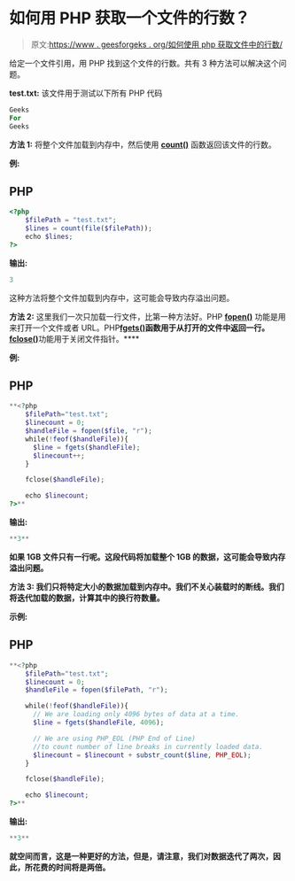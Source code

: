 # 如何用 PHP 获取一个文件的行数？

> 原文:[https://www . geesforgeks . org/如何使用 php 获取文件中的行数/](https://www.geeksforgeeks.org/how-to-get-the-number-of-lines-in-a-file-using-php/)

给定一个文件引用，用 PHP 找到这个文件的行数。共有 3 种方法可以解决这个问题。

**test.txt:** 该文件用于测试以下所有 PHP 代码

```php
Geeks
For
Geeks
```

**方法 1:** 将整个文件加载到内存中，然后使用 [**count()**](https://www.geeksforgeeks.org/php-count-function/) 函数返回该文件的行数。

**例:**

## PHP

```php
<?php
    $filePath = "test.txt";
    $lines = count(file($filePath));
    echo $lines;
?>
```

**输出:**

```php
3
```

这种方法将整个文件加载到内存中，这可能会导致内存溢出问题。

**方法 2:** 这里我们一次只加载一行文件，比第一种方法好。PHP [**fopen()**](https://www.geeksforgeeks.org/php-fopen-function-open-file-or-url/) 功能是用来打开一个文件或者 URL。PHP[**fgets()**](https://www.geeksforgeeks.org/php-fgets-function/)**函数用于从打开的文件中返回一行。**[**fclose()**](https://www.geeksforgeeks.org/php-fclose-function/)功能用于关闭文件指针。****

******例:******

## ****PHP****

```php
**<?php
    $filePath="test.txt";
    $linecount = 0;
    $handleFile = fopen($file, "r");
    while(!feof($handleFile)){
      $line = fgets($handleFile);
      $linecount++;
    }

    fclose($handleFile);

    echo $linecount;
?>**
```

******输出:******

```php
**3**
```

****如果 1GB 文件只有一行呢。这段代码将加载整个 1GB 的数据，这可能会导致内存溢出问题。****

******方法 3:** 我们只将特定大小的数据加载到内存中。我们不关心装载时的断线。我们将迭代加载的数据，计算其中的换行符数量。****

******示例:******

## ****PHP****

```php
**<?php
    $filePath="test.txt";
    $linecount = 0;
    $handleFile = fopen($filePath, "r");

    while(!feof($handleFile)){
      // We are loading only 4096 bytes of data at a time.
      $line = fgets($handleFile, 4096);

      // We are using PHP_EOL (PHP End of Line)
      //to count number of line breaks in currently loaded data.
      $linecount = $linecount + substr_count($line, PHP_EOL);
    }

    fclose($handleFile);

    echo $linecount;
?>**
```

******输出:******

```php
**3**
```

****就空间而言，这是一种更好的方法，但是，请注意，我们对数据迭代了两次，因此，所花费的时间将是两倍。****